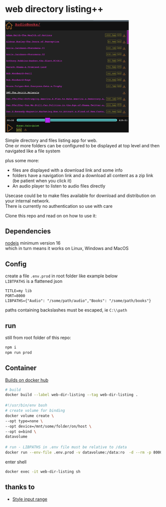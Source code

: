# web directory listing++

<a href="https://raw.githubusercontent.com/atlemagnussen/web-dir-listing-plusplus/main/webdirlistingplusplus.png">
<img src="https://raw.githubusercontent.com/atlemagnussen/web-dir-listing-plusplus/main/webdirlistingplusplus.png" alt="Screenshot of web-dir-listing-plusplus" width="400"/>
</a>  

Simple directory and files listing app for web.  
One or more folders can be configured to be displayed at top level and then navigated like a file system  

plus some more:

- files are displayed with a download link and some info
- folders have a navigation link and a download all content as a zip link (be patient when you click it)
- An audio player to listen to audio files directly  

Usecase could be to make files available for download and distribution on your internal network.  
There is currently no authentication so use with care

Clone this repo and read on on how to use it:

## Dependencies

[nodejs](https://nodejs.org) minimum version 16  
which in turn means it works on Linux, Windows and MacOS

## Config

create a file `.env.prod` in root folder like example below  
`LIBTPATHS` is a flattened json
```
TITLE=my lib
PORT=8000
LIBPATHS={"Audio": "/some/path/audio","Books": "/some/path/books"}
```
 
paths containing backslashes must be escaped, ie `C:\\path`

## run

still from root folder of this repo:
```sh
npm i
npm run prod
```

## Container

[Builds on docker hub](https://hub.docker.com/repository/docker/atlmag)

```sh
# build
docker build --label web-dir-listing --tag web-dir-listing .

#!/usr/bin/env bash
# create volume for binding
docker volume create \
--opt type=none \
--opt device=/mnt/some/folder/on/host \
--opt o=bind \
datavolume

# run - LIBPATHS in .env file must be relative to /data
docker run --env-file .env.prod -v datavolume:/data:ro  -d --rm -p 8000:5000 --name web-dir-listing web-dir-listing
```

enter shell
```sh
docker exec -it web-dir-listing sh
```

## thanks to
- [Style input range](https://www.cssportal.com/style-input-range/)

